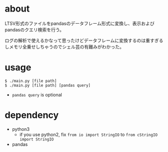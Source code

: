 # about

LTSV形式のファイルをpandasのデータフレーム形式に変換し、表示およびpandasのクエリ検索を行う。

ログの解析で使えるかなって思ったけどデータフレームに変換するのは重すぎるしメモリ全乗せしちゃうのでシェル芸の有難みがわかった。

# usage

```shell script
$ ./main.py [file path]
$ ./main.py [file path] [pandas query]
```

* `pandas query` is optional

# dependency

* python3
  * if you use python2, fix `from io import StringIO` to `from cStringIO import StringIO`
* pandas